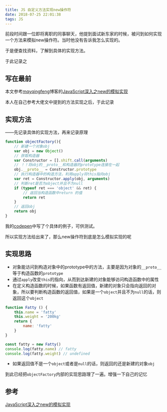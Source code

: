 ```yaml
---
title: JS 自定义方法实现new操作符
date: 2018-07-25 22:01:38
tags: JS
---
```


前段时间跟一位即将离职的同事聊天，他提到面试新东家的时候，被问到如何实现一个方法来模拟new操作符。当时他没有告诉我怎么实现的。

于是便查找资料，了解到具体的实现方法。

于此记录之

<!-- more -->

## 写在最前

本文参考[mqyqingfeng](https://github.com/mqyqingfeng)博客的[JavaScript深入之new的模拟实现](https://github.com/mqyqingfeng/Blog/issues/13)

本人在自己参考大佬文中提到的方法实现之后，于此记录

## 实现方法

——先记录具体的实现方法，再来记录原理

```javascript
function objectFactory(){
    // 新建一个对象obj
    var obj = new Object()
    // 获取构造器
    var Constructor = [].shift.call(arguments)
    // ！！将obj的__proto__和构造器的prototype连接在一起
    obj.__proto__ = Constructor.prototype
    // 执行构造器中的构造方法，利用apply将this指向obj
    var ret = Constructor.apply(obj, arguments)
    // 判断ret是否为object并且不为null
    if (typeof ret === 'object' && ret) {
        // 返回当构造函数中return 的值
        return ret
    }
    // 返回obj
    return obj
}

```

我的[codepen](https://codepen.io/luogao/pen/JBNBYJ?editors=0010)中写了个具体的例子，可供测试。

所以实现方法给出来了，那么new操作符到底是怎么模拟实现的呢

## 实现思路

- 对象能访问到构造对象中的prototype中的方法，主要是因为对象的`__proto__`等于构造函数的`prototype` 
- 通过`apply`改变`this`的指向，从而到达新建的对象能够访问构造函数中的属性
- 在定义构造函数的时候，如果函数有返回值，新建的对象只会指向返回的对象，所以要判断构造函数的返回值，如果是一个`object`并且不为`null`的话，则返回这个`object`

```javascript
function Fatty () {
    this.name = 'fatty'
    this.weight = '200kg'
    return {
        name: 'fatty'
    }
}

const fatty = new Fatty()
console.log(fatty.name) // fatty
console.log(fatty.weight) // undefined
```

- 如果返回值不是一个`object`或者是`null`的话，则返回的还是新建的对象`obj`

到此已经把`objectFactory`内部的实现思路理了一遍。增强一下自己的记忆

## 参考

[JavaScript深入之new的模拟实现](https://github.com/mqyqingfeng/Blog/issues/13) 

